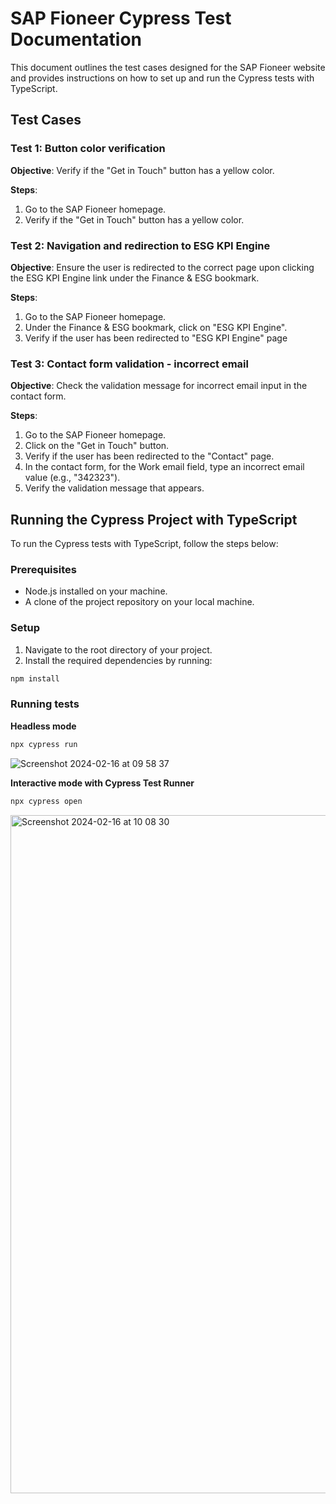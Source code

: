 # SAP Fioneer Cypress Test Documentation

This document outlines the test cases designed for the SAP Fioneer website and provides instructions on how to set up and run the Cypress tests with TypeScript.

## Test Cases

### Test 1: Button color verification

**Objective**: Verify if the "Get in Touch" button has a yellow color.

**Steps**:
1. Go to the SAP Fioneer homepage.
2. Verify if the "Get in Touch" button has a yellow color.

### Test 2: Navigation and redirection to ESG KPI Engine

**Objective**: Ensure the user is redirected to the correct page upon clicking the ESG KPI Engine link under the Finance & ESG bookmark.

**Steps**:
1. Go to the SAP Fioneer homepage.
2. Under the Finance & ESG bookmark, click on "ESG KPI Engine".
3. Verify if the user has been redirected to "ESG KPI Engine" page

### Test 3: Contact form validation - incorrect email

**Objective**: Check the validation message for incorrect email input in the contact form.

**Steps**:
1. Go to the SAP Fioneer homepage.
2. Click on the "Get in Touch" button.
3. Verify if the user has been redirected to the "Contact" page.
4. In the contact form, for the Work email field, type an incorrect email value (e.g., "342323").
5. Verify the validation message that appears.

## Running the Cypress Project with TypeScript

To run the Cypress tests with TypeScript, follow the steps below:

### Prerequisites

- Node.js installed on your machine.
- A clone of the project repository on your local machine.

### Setup

1. Navigate to the root directory of your project.
2. Install the required dependencies by running:

```bash
npm install
```

### Running tests
**Headless mode**

```bash
npx cypress run
```
![Screenshot 2024-02-16 at 09 58 37](https://github.com/mlozowska/sapfioneer/assets/60215258/5d6c136b-aad0-40cf-8094-d3a9d26403ce)

**Interactive mode with Cypress Test Runner**

```bash
npx cypress open
```
<img width="1085" alt="Screenshot 2024-02-16 at 10 08 30" src="https://github.com/mlozowska/sapfioneer/assets/60215258/ea7e353f-93a6-48a4-bca0-5cc17f98e659">

